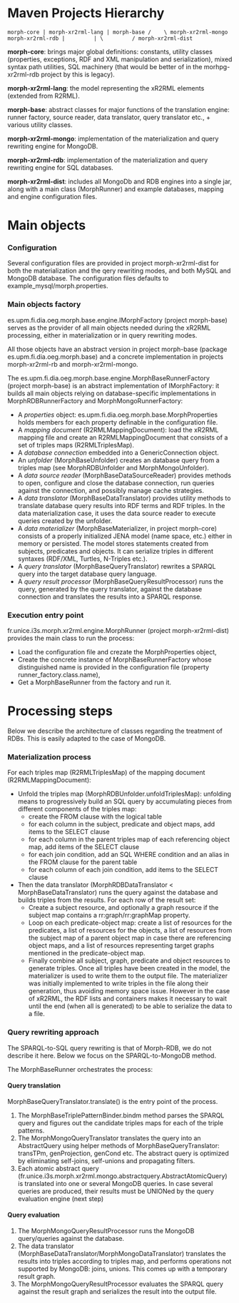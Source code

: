 # Maven Projects Hierarchy
`
                morph-core
                    |
             morph-xr2rml-lang
                    |
                morph-base
                  /    \
  morph-xr2rml-mongo   morph-xr2rml-rdb
               |         |
               \         /
            morph-xr2rml-dist
`

**morph-core**: brings major global definitions: constants, utility classes (properties, exceptions,
RDF and XML manipulation and serialization), mixed syntax path utilities, SQL machinery (that would be better of 
in the morhpg-xr2rml-rdb project by this is legacy).

**morph-xr2rml-lang**: the model representing the xR2RML elements (extended from R2RML).

**morph-base**: abstract classes for major functions of the translation engine: runner factory, 
source reader, data translator, query translator etc., + various utility classes.

**morph-xr2rml-mongo**: implementation of the materialization and query rewriting engine for MongoDB.

**morph-xr2rml-rdb**: implementation of the materialization and query rewriting engine for SQL databases.

**morph-xr2rml-dist**: includes all MongoDb and RDB engines into a single jar, along with a main class (MorphRunner)
and example databases, mapping and engine configuration files.


# Main objects

### Configuration
Several configuration files are provided in project morph-xr2rml-dist for both the materialization and the qery rewriting modes,
and both MySQL and MongoDB database. The configuration files defaults to example_mysql/morph.properties.

### Main objects factory
es.upm.fi.dia.oeg.morph.base.engine.IMorphFactory (project morph-base) serves as the 
provider of all main objects needed during the xR2RML processing, either in materialization or in query rewriting modes.

All those objects have an abstract version in project morph-base (package es.upm.fi.dia.oeg.morph.base) and a concrete implementation
in projects morph-xr2rml-rb and morph-xr2rml-mongo.

The es.upm.fi.dia.oeg.morph.base.engine.MorphBaseRunnerFactory (project morph-base) is an abstract implementation of IMorphFactory:
it builds all main objects relying on database-specific implementations in MorphRDBRunnerFactory and MorphMongoRunnerFactory:

- A *properties* object: es.upm.fi.dia.oeg.morph.base.MorphProperties holds members for each property definable in the configuration file.
- A *mapping document* (R2RMLMappingDocument): load the xR2RML mapping file and create an R2RMLMappingDocument
  that consists of a set of triples maps (R2RMLTriplesMap).
- A *database connection* embedded into a GenericConnection object.
- An *unfolder* (MorphBaseUnfolder) creates an database query from a triples map (see MorphRDBUnfolder and MorphMongoUnfolder).
- A *data source reader* (MorphBaseDataSourceReader) provides methods to open, 
  configure and close the database connection, run queries against the connection, and possibly manage cache strategies.
- A *data translator* (MorphBaseDataTranslator) provides utility methods to translate database query results into RDF terms
  and RDF triples.
  In the data materialization case, it uses the data source reader to execute queries created by the unfolder.
- A *data materializer* (MorphBaseMaterializer, in project morph-core) consists of a properly initialized JENA model (name space, etc.)
  either in memory or persisted. The model stores statements created from subjects, predicates and objects.
  It can serialize triples in different syntaxes (RDF/XML, Turtles, N-Triples etc.).
- A *query translator* (MorphBaseQueryTranslator) rewrites a SPARQL query into the target database query language.
- A *query result processor* (MorphBaseQueryResultProcessor) runs the query, generated by the query translator, against the database 
  connection and translates the results into a SPARQL response.

### Execution entry point

fr.unice.i3s.morph.xr2rml.engine.MorphRunner (project morph-xr2rml-dist) provides the main class to run the process:
- Load the configuration file and crezate the MorphProperties object,
- Create the concrete instance of MorphBaseRunnerFactory whose distinguished name is provided in the configuration file
  (property runner_factory.class.name),
- Get a MorphBaseRunner from the factory and run it.

# Processing steps

Below we describe the architecture of classes regarding the treatment of RDBs. This is easily adapted to the case of MongoDB.

### Materialization process
For each triples map (R2RMLTriplesMap) of the mapping document (R2RMLMappingDocument):

- Unfold the triples map (MorphRDBUnfolder.unfoldTriplesMap): unfolding means to progressively
  build an SQL query by accumulating pieces from different components of the triples map:
  - create the FROM clause with the logical table
  - for each column in the subject, predicate and object maps, add items to the SELECT clause
  - for each column in the parent triples map of each referencing object map, add items of the SELECT clause
  - for each join condition, add an SQL WHERE condition and an alias in the FROM clause for the parent table
  - for each column of each join condition, add items to the SELECT clause
- Then the data translator (MorphRDBDataTranslator < MorphBaseDataTranslator) runs the query against 
  the database and builds triples from the results. For each row of the result set:
  - Create a subject resource, and optionally a graph resource if the subject map contains a rr:graph/rr:graphMap property.
  - Loop on each predicate-object map: create a list of resources for the predicates, a list of resources for the objects,
    a list of resources from the subject map of a parent object map in case there are referencing object maps,
    and a list of resources representing target graphs mentioned in the predicate-object map.
  - Finally combine all subject, graph, predicate and object resources to generate triples.
  Once all triples have been created in the model, the materializer is used to write them to the output file. 
  The materializer was initially implemented to write triples in the file along their generation, thus avoiding memory space issue.
  However in the case of xR2RML, the RDF lists and containers makes it necessary to wait until the end (when all is generated) 
  to be able to serialize the data to a file.

### Query rewriting approach
The SPARQL-to-SQL query rewriting is that of Morph-RDB, we do not describe it here. 
Below we focus on the SPARQL-to-MongoDB method.

The MorphBaseRunner orchestrates the process:

#### Query translation

MorphBaseQueryTranslator.translate() is the entry point of the process.

1. The MorphBaseTriplePatternBinder.bindm method parses the SPARQL query and figures out the candidate triples maps for each of the triple patterns.
2. The MorphMongoQueryTranslator translates the query into an AbstractQuery using helper methods of MorphBaseQueryTranslator: transTPm, genProjection, genCond etc.
The abstract query is optimized by eliminating self-joins, self-unions and propagating filters.
3. Each atomic abstract query (fr.unice.i3s.morph.xr2rml.mongo.abstractquery.AbstractAtomicQuery) is translated into one or several MongoDB queries. 
In case several queries are produced, their results must be UNIONed by the query evaluation engine (next step)

#### Query evaluation
1. The MorphMongoQueryResultProcessor runs the MongoDB query/queries against the database.
2. The data translator (MorphBaseDataTranslator/MorphMongoDataTranslator) translates the results into triples according to triples map,
and performs operations not supported by MongoDB: joins, unions. This comes up with a temporary result graph.
3. The MorphMongoQueryResultProcessor evaluates the SPARQL query against the result graph and serializes the result into the output file.
